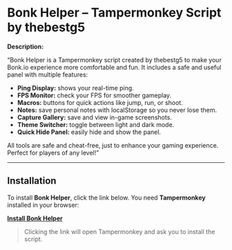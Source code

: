 # Bonk Helper – Tampermonkey Script by thebestg5

**Description:**  

“Bonk Helper is a Tampermonkey script created by thebestg5 to make your Bonk.io experience more comfortable and fun. It includes a safe and useful panel with multiple features:

- **Ping Display:** shows your real-time ping.
- **FPS Monitor:** check your FPS for smoother gameplay.
- **Macros:** buttons for quick actions like jump, run, or shoot.
- **Notes:** save personal notes with localStorage so you never lose them.
- **Capture Gallery:** save and view in-game screenshots.
- **Theme Switcher:** toggle between light and dark mode.
- **Quick Hide Panel:** easily hide and show the panel.

All tools are safe and cheat-free, just to enhance your gaming experience. Perfect for players of any level!”

---

## Installation

To install **Bonk Helper**, click the link below. You need **Tampermonkey** installed in your browser:

[**Install Bonk Helper**](https://raw.githubusercontent.com/thebestg5/Bonk-Helper/main/bonkhelper.js)

> Clicking the link will open Tampermonkey and ask you to install the script.
